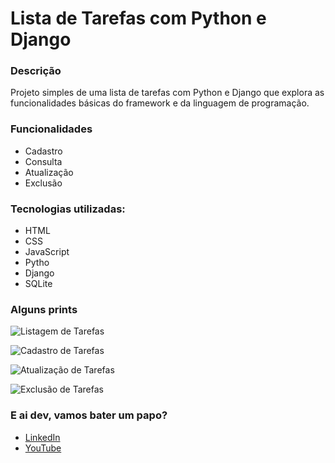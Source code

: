 # Lista de Tarefas com Python e Django

### Descrição
Projeto simples de uma lista de tarefas com Python e Django que explora as funcionalidades básicas do framework e da linguagem de programação. 


### Funcionalidades
- Cadastro
- Consulta
- Atualização
- Exclusão

### Tecnologias utilizadas: 
- HTML
- CSS
- JavaScript
- Pytho
- Django
- SQLite

### Alguns prints
![Listagem de Tarefas]([https://user-images.githubusercontent.com/16671438/154177581-7914ecb7-2182-4a8a-93f1-c6c223c42bbf.jpg](https://github-production-user-asset-6210df.s3.amazonaws.com/16671438/295381413-eb9fb9e4-3bb3-45eb-9015-bf4e152680ed.png?X-Amz-Algorithm=AWS4-HMAC-SHA256&X-Amz-Credential=AKIAVCODYLSA53PQK4ZA%2F20240110%2Fus-east-1%2Fs3%2Faws4_request&X-Amz-Date=20240110T010540Z&X-Amz-Expires=300&X-Amz-Signature=cd46cf8883540526089a2ae75db426f16cca2d53d2edea70369fc39a21e9f926&X-Amz-SignedHeaders=host&actor_id=16671438&key_id=0&repo_id=405712983))

![Cadastro de Tarefas](https://github-production-user-asset-6210df.s3.amazonaws.com/16671438/295381451-df1e5d4e-a537-4869-ab60-be530a62bb82.png)

![Atualização de Tarefas](https://github-production-user-asset-6210df.s3.amazonaws.com/16671438/295381527-8ce19e69-18ce-41a8-b54c-98fe188007e5.png?X-Amz-Algorithm=AWS4-HMAC-SHA256&X-Amz-Credential=AKIAVCODYLSA53PQK4ZA%2F20240110%2Fus-east-1%2Fs3%2Faws4_request&X-Amz-Date=20240110T010631Z&X-Amz-Expires=300&X-Amz-Signature=5247dbb483f8b66bb7d335722a7929168a06fae870fcf6db1976016cea8d995c&X-Amz-SignedHeaders=host&actor_id=16671438&key_id=0&repo_id=405712983)

![Exclusão de Tarefas]([https://user-images.githubusercontent.com/16671438/154177753-3d11f55f-ed83-424a-b73f-38fb0f548313.jpg](https://github-production-user-asset-6210df.s3.amazonaws.com/16671438/295381490-7e8c96c2-6b83-45fb-b228-a787bc06a808.png?X-Amz-Algorithm=AWS4-HMAC-SHA256&X-Amz-Credential=AKIAVCODYLSA53PQK4ZA%2F20240110%2Fus-east-1%2Fs3%2Faws4_request&X-Amz-Date=20240110T010614Z&X-Amz-Expires=300&X-Amz-Signature=89be0ab2068c1e4b17bd6d731b042a6f92b6f4a6351f3e435f296ab57656fb5d&X-Amz-SignedHeaders=host&actor_id=16671438&key_id=0&repo_id=405712983)https://github-production-user-asset-6210df.s3.amazonaws.com/16671438/295381490-7e8c96c2-6b83-45fb-b228-a787bc06a808.png?X-Amz-Algorithm=AWS4-HMAC-SHA256&X-Amz-Credential=AKIAVCODYLSA53PQK4ZA%2F20240110%2Fus-east-1%2Fs3%2Faws4_request&X-Amz-Date=20240110T010614Z&X-Amz-Expires=300&X-Amz-Signature=89be0ab2068c1e4b17bd6d731b042a6f92b6f4a6351f3e435f296ab57656fb5d&X-Amz-SignedHeaders=host&actor_id=16671438&key_id=0&repo_id=405712983)

### E ai dev, vamos bater um papo?
- [LinkedIn](https://www.linkedin.com/in/wendel-segadilha-490b14199/)
- [YouTube](https://www.youtube.com/wendelsegadilha)
